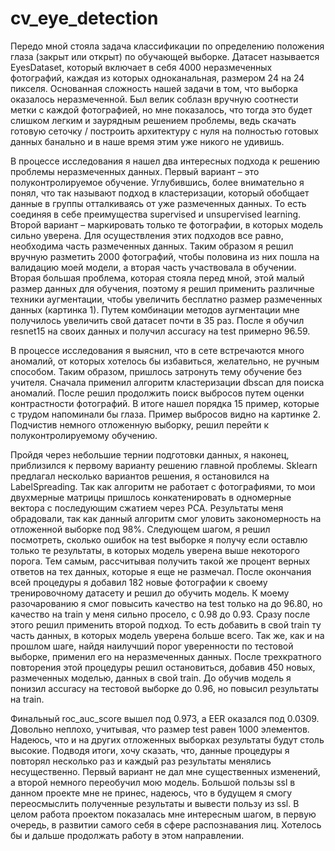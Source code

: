 # cv_eye_detection
 Передо мной стояла задача классификации по определению положения глаза (закрыт или открыт) по обучающей выборке. Датасет называется EyesDataset, который включает в себя 4000 неразмеченных фотографий, каждая из которых одноканальная, размером 24 на 24 пикселя. 
Основанная сложность нашей задачи в том, что выборка оказалось неразмеченной. Был велик соблазн вручную соотнести метки с каждой фотографией, но мне показалось, что тогда это будет слишком легким и заурядным решением проблемы, ведь скачать готовую сеточку / построить архитектуру с нуля на полностью готовых данных банально и в наше время этим уже никого не удивишь.

В процессе исследования я нашел два интересных подхода к решению проблемы неразмеченных данных. Первый вариант – это полуконтролируемое обучение. Углубившись, более внимательно я понял, что так называют подход в кластеризации, который обобщает данные в группы отталкиваясь от уже размеченных данных. То есть соединяя в себе преимущества supervised и unsupervised learning. Второй вариант – маркировать только те фотографии, в которых модель сильно уверена. 
Для осуществления этих подходов все равно, необходима часть размеченных данных. Таким образом я решил вручную разметить 2000 фотографий, чтобы половина из них пошла на валидацию моей модели, а вторая часть участвовала в обучении.
Вторая большая проблема, которая стояла перед мной, этой малый размер данных для обучения, поэтому я решил применить различные техники аугментации, чтобы увеличить бесплатно размер размеченных данных (картинка 1). Путем комбинации методов аугментации мне получилось увеличить свой датасет почти в 35 раз. После я обучил resnet15 на своих данных и получил accuracy на test примерно 96.59.

В процессе исследования я выяснил, что в сете встречаются много аномалий, от которых хотелось бы избавиться, желательно, не ручным способом. Таким образом, пришлось затронуть тему обучение без учителя. Сначала применил алгоритм кластеризации dbscan для поиска аномалий. После решил продолжить поиск выбросов путем оценки контрастности фотографий. В итоге нашел порядка 15 пример, которые с трудом напоминали бы глаза. Пример выбросов видно на картинке 2. Подчистив немного отложенную выборку, решил перейти к полуконтролируемому обучению.

Пройдя через небольшие тернии подготовки данных, я наконец, приблизился к первому варианту решению главной проблемы. Sklearn предлагал несколько вариантов решения,  я остановился на LabelSpreading. Так как алгоритм не работает с фотографиями, то мои двухмерные матрицы пришлось конкатенировать в одномерные вектора с последующим сжатием через PCA. Результаты меня обрадовали, так как данный алгоритм смог уловить закономерность на отложенной выборке под 98%. Следующем шагом, я решил посмотреть, сколько ошибок на test выборке я получу если оставлю только те результаты, в которых модель уверена выше некоторого порога. Тем самым, рассчитывая получить такой же процент верных ответов на тех данных, которые я еще не размечал. После окончания всей процедуры я добавил 182 новые фотографии к своему тренировочному датасету и решил до обучить модель. К моему разочарованию я смог повысить качество на test только на до 96.80, но качество на train у меня сильно просело, с 0.98 до 0.93.
Сразу после этого решил применить второй подход. То есть добавить в свой train ту часть данных, в которых модель уверена больше всего. Так же, как и на прошлом шаге, найдя наилучший порог уверенности по тестовой выборке, применил его на неразмеченных данных. После трехкратного повторения этой процедуры решил остановиться, добавив 450 новых, размеченных моделью, данных в свой train. До обучив модель я понизил accuracy на тестовой выборке до 0.96, но повысил результаты на train.

Финальный roc_auc_score вышел под 0.973, а EER оказался под 0.0309. Довольно неплохо, учитывая, что размер test равен 1000 элементов. Надеюсь, что и на других отложенных выборках результаты будут столь высокие. 
Подводя итоги, хочу сказать, что, данные процедуры я повторял несколько раз и каждый раз результаты менялись несущественно. Первый вариант не дал мне существенных изменений, а второй немного переобучил мою модель. Большой пользы ssl в данном проекте мне не принес, надеюсь, что в будущем я смогу переосмыслить полученные результаты и вывести пользу из ssl. В целом работа проектом показалась мне интересным шагом, в первую очередь, в развитии самого себя в сфере распознавания лиц. Хотелось бы и дальше продолжать работу в этом направлении.

